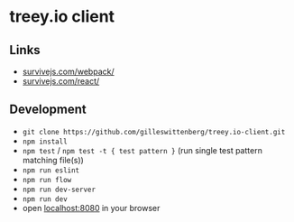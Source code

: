 # treey.io client

## Links
- [survivejs.com/webpack/](http://survivejs.com/webpack/)
- [survivejs.com/react/](http://survivejs.com/react/)

## Development
- `git clone https://github.com/gilleswittenberg/treey.io-client.git`
- `npm install`
- `npm test` / `npm test -t { test pattern }` (run single test pattern matching file(s))
- `npm run eslint`
- `npm run flow`
- `npm run dev-server`
- `npm run dev`
- open [localhost:8080](http://localhost:8080) in your browser

